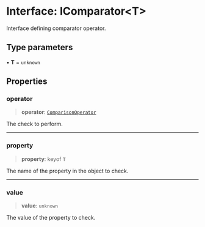 # Interface: IComparator\<T\>

Interface defining comparator operator.

## Type parameters

• **T** = `unknown`

## Properties

### operator

> **operator**: [`ComparisonOperator`](../enumerations/ComparisonOperator.md)

The check to perform.

***

### property

> **property**: keyof `T`

The name of the property in the object to check.

***

### value

> **value**: `unknown`

The value of the property to check.
